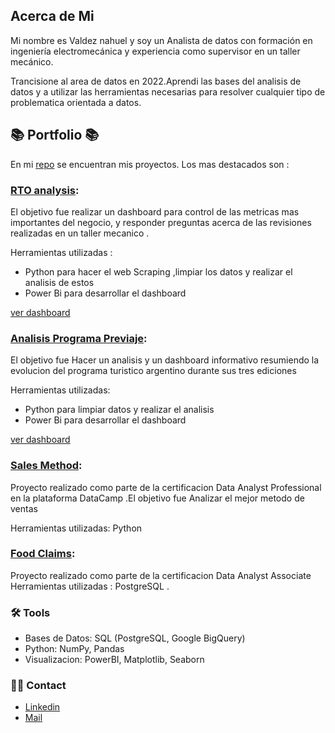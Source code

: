 ## Acerca de Mi

Mi nombre es Valdez nahuel y soy un Analista de datos con formación en ingeniería electromecánica y experiencia como supervisor en un taller mecánico.

Trancisione al area de datos en 2022.Aprendi las bases del analisis de datos y a utilizar las herramientas necesarias para resolver cualquier tipo de problematica orientada a datos. 


## 📚 Portfolio 📚
En mi [repo](https://github.com/valdezsanz?tab=repositories) se encuentran mis proyectos. Los mas destacados son :
### [RTO analysis](https://github.com/valdezsanz/RTO_analysis-Python-PowerBI): 
El objetivo fue realizar un dashboard para control de las metricas mas importantes del negocio, y responder preguntas acerca de las revisiones realizadas en un taller mecanico .

Herramientas utilizadas : 
- Python para hacer el web Scraping ,limpiar los datos y realizar el analisis de estos 
- Power Bi para desarrollar el dashboard 

[ver dashboard](https://app.powerbi.com/view?r=eyJrIjoiZDMyMjczMGUtMDllNi00ZWMxLTljNjItNmRiODcxY2ZlMjVlIiwidCI6IjNlNTMyODRhLWVlZjAtNDI3My05ZTZjLWE2NjA2YmJlMzNiMSJ9)

### [Analisis Programa Previaje](https://github.com/valdezsanz/Programa-Previaje-Argentina):
El objetivo fue Hacer un analisis y un dashboard informativo resumiendo la evolucion del programa turistico argentino durante sus tres ediciones

Herramientas utilizadas: 
- Python para limpiar datos y realizar el analisis
- Power Bi para desarrollar el dashboard

[ver dashboard](https://app.powerbi.com/view?r=eyJrIjoiMjI3YjIwN2UtNGQyYi00OWY2LTlmYjctODNiZGQwMmY2YTUyIiwidCI6IjNlNTMyODRhLWVlZjAtNDI3My05ZTZjLWE2NjA2YmJlMzNiMSJ9)

### [Sales Method](https://github.com/valdezsanz/sales_method-Python):
Proyecto realizado como parte de la certificacion Data Analyst Professional en la plataforma DataCamp .El objetivo fue Analizar el mejor metodo de ventas 

Herramientas utilizadas: Python

### [Food Claims](https://github.com/valdezsanz/Food_Claims-SQL):
Proyecto realizado como parte de la certificacion Data Analyst Associate
Herramientas utilizadas : PostgreSQL .


### 🛠️ Tools
- Bases de Datos: SQL (PostgreSQL, Google BigQuery)
- Python: NumPy, Pandas
- Visualizacion: PowerBI, Matplotlib, Seaborn

### 🙌🏻 Contact
- [Linkedin](https://www.linkedin.com/in/valdeznahuel/)
- [Mail](mailto:valdezsanz@gmail.com)
